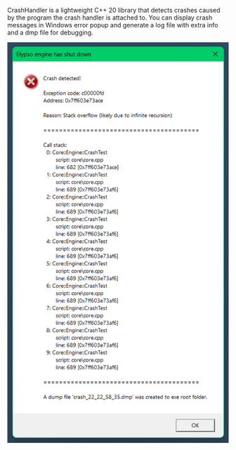 CrashHandler is a lightweight C++ 20 library that detects crashes caused by the program the crash handler is attached to. You can display crash messages in Windows error popup and generate a log file with extra info and a dmp file for debugging.

![Crash Screenshot](images/crash_popup.png)